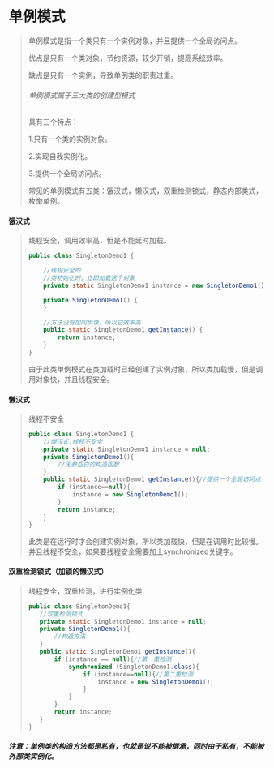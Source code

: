 # 单例模式

> 单例模式是指一个类只有一个实例对象，并且提供一个全局访问点。
>
> 优点是只有一个类对象，节约资源，较少开销，提高系统效率。
>
> 缺点是只有一个实例，导致单例类的职责过重。
>
> ###### 单例模式属于三大类的创建型模式
>
> 具有三个特点：
>
> 1.只有一个类的实例对象。
>
> 2.实现自我实例化。
>
> 3.提供一个全局访问点。
>
> 常见的单例模式有五类：饿汉式，懒汉式，双重检测锁式，静态内部类式，枚举单例。

#### 饿汉式

> 线程安全，调用效率高，但是不能延时加载。
>
> ```java
> public class SingletonDemo1 {
> 
>     //线程安全的
>     //类初始化时，立即加载这个对象
>     private static SingletonDemo1 instance = new SingletonDemo1();
> 
>     private SingletonDemo1() {
>     }
> 
>     //方法没有加同步块，所以它效率高
>     public static SingletonDemo1 getInstance() {
>         return instance;
>     }
> }
> ```
>
> 由于此类单例模式在类加载时已经创建了实例对象，所以类加载慢，但是调用对象快，并且线程安全。

#### 懒汉式

> 线程不安全
>
> ```java
> public class SingletonDemo1 {
>     //懒汉式.线程不安全
>     private static SingletonDemo1 instance = null;
>     private SingletonDemo1(){
>         //无参空白的构造函数
>     }
>     public static SingletonDemo1 getInstance(){//提供一个全局访问点
>         if (instance==null){
>             instance = new SingletonDemo1();
>         }
>         return instance;
>     }
> }
> ```
>
> 此类是在运行时才会创建实例对象，所以类加载快，但是在调用时比较慢。并且线程不安全，如果要线程安全需要加上synchronized关键字。

#### 双重检测锁式（加锁的懒汉式）

>线程安全，双重检测，进行实例化类.
>
>```java
>public class SingletonDemo1{
>    //双重检测锁式
>    private static SingletonDemo1 instance = null;
>    private SingletonDemo1(){
>        //构造方法
>    }
>    public static SingletonDemo1 getInstance(){
>        if (instance == null){//第一重检测
>            synchronized (SingletonDemo1.class){
>                if (instance==null){//第二重检测
>                    instance = new SingletonDemo1();
>                }
>            }
>        }
>        return instance;
>    }
>}
>```

##### 注意：单例类的构造方法都是私有，也就是说不能被继承，同时由于私有，不能被外部类实例化。